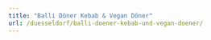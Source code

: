 ```yaml
---
title: "Balli Döner Kebab & Vegan Döner"
url: /duesseldorf/balli-doener-kebab-und-vegan-doener/
---
```

